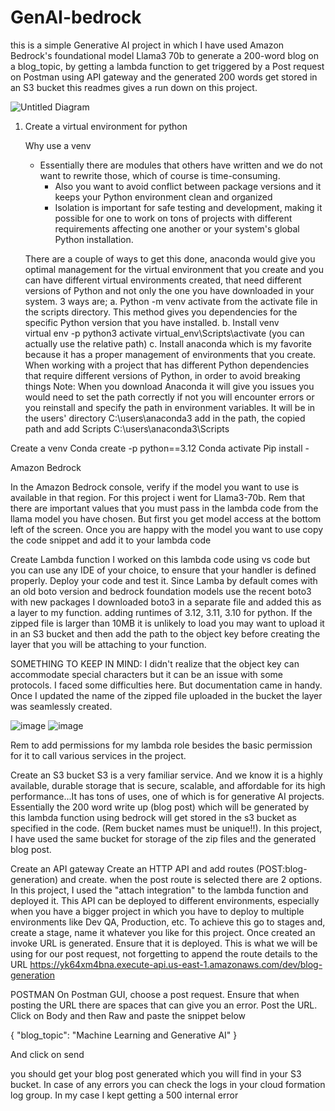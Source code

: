 # GenAI-bedrock
this is a simple Generative AI project in which I have used Amazon Bedrock's foundational model Llama3 70b to generate a 200-word blog on a blog_topic, by getting a lambda function to get triggered by a Post request on Postman using API gateway and the generated 200 words get stored in an S3 bucket this readmes gives a run down on this project.

![Untitled Diagram](https://github.com/user-attachments/assets/09e2966b-f52b-460e-adf9-5ea65a31613e)

1. Create a virtual environment for python
   
	Why use a venv
	 -  Essentially there are modules that others have written and we do not want to rewrite those, which of course is time-consuming. 
          - Also you want to avoid conflict between package versions and it keeps your Python environment clean and organized
          - Isolation is important for safe testing and development, making it possible for one to work on tons of projects with different requirements affecting one another or your system's global Python installation.

	
	There are a couple of ways to get this done, anaconda would give you optimal management for the virtual environment that you create and you can have different virtual environments created, that need different versions of Python and not only the one you have downloaded in your system.
	3 ways are;
	     a. Python -m venv <name>
	  activate from the activate file in the scripts directory. This method gives you     dependencies for the specific Python version that you have installed.
	    b. Install venv   
	     virtual env -p python3 <name>
	     activate
	      virtual_env\Scripts\activate (you can actually use the relative path)
	     c. Install anaconda which is my favorite because it has a proper management of environments that you create. When working with a project that has different Python dependencies that require different versions of Python, in order to avoid breaking things 
	Note: When you download Anaconda it will give you issues you would need to set the path correctly if not you will encounter errors or you reinstall and specify the path in environment variables. It will be in the users' directory 
	C:\users\anaconda3  add in the path, the copied path and add Scripts C:\users\anaconda3\Scripts 
	

Create a venv 
Conda create -p <name > python==3.12
Conda activate <venv path>
Pip install -

Amazon Bedrock

In the Amazon Bedrock console, verify if the model you want to use is available in that region. For this project i went for Llama3-70b. Rem that there are important values that you must pass in the lambda code from the llama model you have chosen. But first you  get model access at the bottom left of the screen. Once you are happy with the model you want to use copy the code snippet and add it to your lambda code



Create Lambda function
I worked on this lambda code using vs code but you can use any IDE of your choice, to ensure that your handler is defined properly. Deploy your code and test it. Since Lamba by default comes with an old boto version and bedrock foundation models use the recent boto3 with new packages I downloaded boto3 in a separate file and added this as a layer to my function. adding runtimes of 3.12, 3.11, 3.10 for python. If the zipped file is larger than 10MB it is unlikely to load you may want to upload it in an S3 bucket and then add the path to the object key before creating the layer that you will be attaching to your function.

 SOMETHING TO KEEP IN MIND: I didn't realize that the object key can accommodate special characters but it can be an issue with some protocols. I faced some difficulties here. But documentation came in handy. Once I updated the name of the zipped file uploaded in the bucket the layer was seamlessly created.

 ![image](https://github.com/user-attachments/assets/00958e79-d490-4e5e-b21f-8fd52ed8236d)
 ![image](https://github.com/user-attachments/assets/3b34673e-1faf-4aa9-b4ae-8d602f5a9a1c)



Rem to add permissions for my lambda role besides the basic permission for it to call various services in the project.

Create an S3 bucket
S3 is a very familiar service. And we know it is a highly available, durable storage that is secure, scalable, and affordable for its high performance...It has tons of uses, one of which is for generative AI projects. Essentially the 200 word write up (blog post) which will be generated by this lambda function using bedrock will get stored in the s3 bucket as specified in the code. (Rem bucket names must be unique!!). In this project, I have used the same bucket for storage of the zip files and the generated blog post.



Create an API gateway
Create an HTTP API and add routes (POST:blog-generation) and create. when the post route is selected there are 2 options. In this project, I used the "attach integration" to the lambda function and deployed it. This API can be deployed to different environments, especially when you have a bigger project in which you have to deploy to multiple environments like Dev QA, Production, etc. To achieve this go to stages and, create a stage, name it whatever you like for this project. Once created an invoke URL is generated. Ensure that it is deployed. This is what we will be using for our post request, not forgetting to append the route details to the URL
https://yk64xm4bna.execute-api.us-east-1.amazonaws.com/dev/blog-generation



POSTMAN
On Postman GUI, choose a post request. Ensure that when posting the URL there are spaces that can give you an error. Post the URL. Click on Body and then Raw and paste the snippet below
 
{
"blog_topic": "Machine Learning and Generative AI"
}

And click on send

you should get your blog post generated which you will find in your S3 bucket. In case of any errors you can check the logs in your cloud formation log group. In my case I kept getting a 500 internal error






